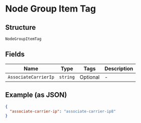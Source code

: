 
# Node Group Item Tag

## Structure

`NodeGroupItemTag`

## Fields

| Name | Type | Tags | Description |
|  --- | --- | --- | --- |
| `AssociateCarrierIp` | `string` | Optional | - |

## Example (as JSON)

```json
{
  "associate-carrier-ip": "associate-carrier-ip8"
}
```


